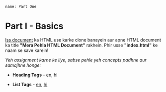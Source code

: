```ngMeta
name: Part One
```

# Part I - Basics

[Iss document](https://docs.google.com/document/u/1/d/1oClVqrg7PgsPzHhHtz1mMBU6gh6zydWINCdP_ABoMl8/edit) ka HTML use karke clone banayein aur apne HTML document ka title **"Mera Pehla HTML Document"** rakhein. Phir usse **"index.html"** ke naam se save karein!

_Yeh assignment karne ke liye, sabse pehle yeh concepts padhne aur samajhne honge:_
  
- **Heading Tags** - [en](http://www.html-5-tutorial.com/h1-h6-tags.htm), [hi](https://docs.google.com/document/d/1o-Q0k0DC1Ad95ZaXsSRt1riVBlAm7HoVcvwLiA__tLM/edit?usp=sharing)

- **List Tags** - [en](http://www.html-5-tutorial.com/ul-ol-tags.htm), [hi](https://docs.google.com/document/d/1MJ6m4U1VJ9ZwbH-tWFV8B133_F8J7z1VkSsXZdma2CQ/edit?usp=sharing)
